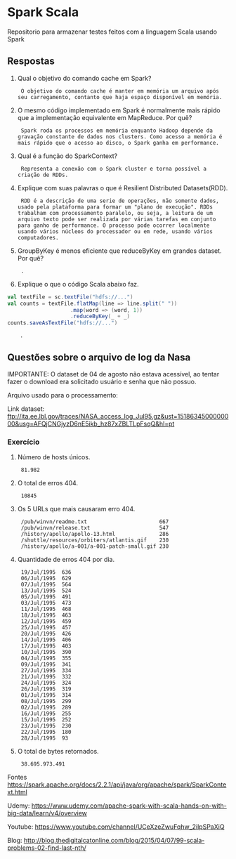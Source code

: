 # Spark Scala

Repositorio para armazenar testes feitos com a linguagem Scala usando Spark

## Respostas

1. Qual o objetivo do comando cache​ ​em Spark?

        O objetivo do comando cache é manter em memória um arquivo após seu carregamento, contanto que haja espaço disponível em memória.

2. O mesmo código implementado em Spark é normalmente mais rápido que a implementação equivalente em MapReduce. Por quê?

        Spark roda os processos em memória enquanto Hadoop depende da gravação constante de dados nos clusters. Como acesso a memória é mais rápido que o acesso ao disco, o Spark ganha em performance.

3. Qual é a função do SparkContext​?

        Representa a conexão com o Spark cluster e torna possível a criação de RDDs.

4. Explique com suas palavras o que é Resilient​ ​Distributed​ ​Datasets​ (RDD).

        RDD é a descrição de uma serie de operações, não somente dados, usado pela plataforma para formar um "plano de execução". RDDs trabalham com processamento paralelo, ou seja, a leitura de um arquivo texto pode ser realizada por várias tarefas em conjunto para ganho de performance. O processo pode ocorrer localmente usando vários núcleos do processador ou em rede, usando vários computadores.

5. GroupByKey​ ​é menos eficiente que reduceByKey​ ​em grandes dataset. Por quê?

        .

6. Explique o que o código Scala abaixo faz.

```scala
val textFile = sc.textFile("hdfs://...")
val counts = textFile.flatMap(line => line.split(" "))
                    .map(word => (word, 1))
                    .reduceByKey(_ + _)
counts.saveAsTextFile("hdfs://...")
```

        .

## Questões sobre o arquivo de log da Nasa

IMPORTANTE: O dataset de 04 de agosto não estava acessível, ao tentar fazer o download era solicitado usuário e senha que não possuo.

Arquivo usado para o processamento:

Link dataset: <ftp://ita.ee.lbl.gov/traces/NASA_access_log_Jul95.gz&ust=1518634500000000&usg=AFQjCNGjyzD6nE5ikb_hz87xZBLTLpFsqQ&hl=pt>

### Exercício

1. Número de hosts únicos.

        81.982

2. O total de erros 404.

        10845

3. Os 5 URLs que mais causaram erro 404.

        /pub/winvn/readme.txt                       667
        /pub/winvn/release.txt                      547
        /history/apollo/apollo-13.html              286
        /shuttle/resources/orbiters/atlantis.gif    230
        /history/apollo/a-001/a-001-patch-small.gif 230

4. Quantidade de erros 404 por dia.

        19/Jul/1995  636
        06/Jul/1995  629
        07/Jul/1995  564
        13/Jul/1995  524
        05/Jul/1995  491
        03/Jul/1995  473
        11/Jul/1995  468
        18/Jul/1995  463
        12/Jul/1995  459
        25/Jul/1995  457
        20/Jul/1995  426
        14/Jul/1995  406
        17/Jul/1995  403
        10/Jul/1995  390
        04/Jul/1995  355
        09/Jul/1995  341
        27/Jul/1995  334
        21/Jul/1995  332
        24/Jul/1995  324
        26/Jul/1995  319
        01/Jul/1995  314
        08/Jul/1995  299
        02/Jul/1995  289
        16/Jul/1995  255
        15/Jul/1995  252
        23/Jul/1995  230
        22/Jul/1995  180
        28/Jul/1995  93

5. O total de bytes retornados.

        38.695.973.491

Fontes
<https://spark.apache.org/docs/2.2.1/api/java/org/apache/spark/SparkContext.html>

Udemy: <https://www.udemy.com/apache-spark-with-scala-hands-on-with-big-data/learn/v4/overview>

Youtube: <https://www.youtube.com/channel/UCeXzeZwuFqhw_2ilpSPaXiQ>

Blog: <http://blog.thedigitalcatonline.com/blog/2015/04/07/99-scala-problems-02-find-last-nth/>

